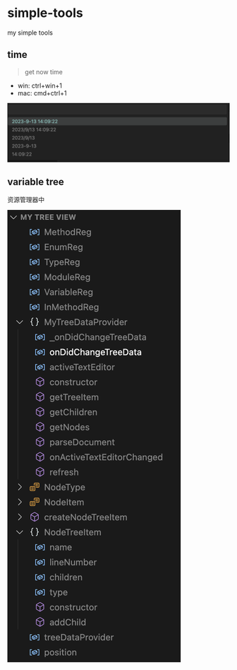 # simple-tools

my simple tools

## time

> get now time

- win: ctrl+win+1
- mac: cmd+ctrl+1

![](https://github.com/shellingfordly/vsce-simple-tools/blob/main/assets/get_now_time.png)

## variable tree

资源管理器中

![](https://github.com/shellingfordly/vsce-simple-tools/blob/main/assets/variable_tree.png)
